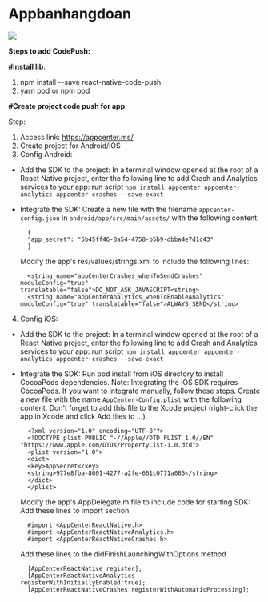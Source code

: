 # Appbanhangdoan
![](https://drive.google.com/file/d/1moLDeCQB-mIYqlOkeE6G3V4JBarD3FOl/view?usp=sharing)

**Steps to add CodePush:**

**#install lib**:

1. npm install --save react-native-code-push
2. yarn pod or npm pod

**#Create project code push for app**:

Step:

1. Access link: https://appcenter.ms/
2. Create project for Android/iOS
3. Config Android:
  - Add the SDK to the project:
      In a terminal window opened at the root of a React Native project, enter the following line to add Crash and Analytics services to your app: run script `npm install appcenter appcenter-analytics appcenter-crashes --save-exact`
  - Integrate the SDK:
      Create a new file with the filename `appcenter-config.json` in `android/app/src/main/assets/` with the following content:

          {
          "app_secret": "5b45ff46-8a54-4758-b5b9-dbba4e7d1c43"
          }

      Modify the app's res/values/strings.xml to include the following lines:

          <string name="appCenterCrashes_whenToSendCrashes" moduleConfig="true" translatable="false">DO_NOT_ASK_JAVASCRIPT<string>
          <string name="appCenterAnalytics_whenToEnableAnalytics" moduleConfig="true" translatable="false">ALWAYS_SEND</string>

4. Config iOS:
  - Add the SDK to the project:
      In a terminal window opened at the root of a React Native project, enter the following line to add Crash and Analytics services to your app: run script `npm install appcenter appcenter-analytics appcenter-crashes --save-exact`
  - Integrate the SDK:
      Run pod install from iOS directory to install CocoaPods dependencies.
      Note: Integrating the iOS SDK requires CocoaPods. If you want to integrate manually, follow these steps.
      Create a new file with the name `AppCenter-Config.plist` with the following content. Don't forget to add this file to the Xcode project (right-click the app in Xcode and click Add files to <App Name>...).

          <?xml version="1.0" encoding="UTF-8"?>
          <!DOCTYPE plist PUBLIC "-//Apple//DTD PLIST 1.0//EN" "https://www.apple.com/DTDs/PropertyList-1.0.dtd">
          <plist version="1.0">
          <dict>
          <key>AppSecret</key>
          <string>977e8fba-8601-4277-a2fe-661c0771a085</string>
          </dict>
          </plist>

      Modify the app's AppDelegate.m file to include code for starting SDK:
      Add these lines to import section

          #import <AppCenterReactNative.h>
          #import <AppCenterReactNativeAnalytics.h>
          #import <AppCenterReactNativeCrashes.h>

      Add these lines to the didFinishLaunchingWithOptions method

          [AppCenterReactNative register];
          [AppCenterReactNativeAnalytics registerWithInitiallyEnabled:true];
          [AppCenterReactNativeCrashes registerWithAutomaticProcessing];

